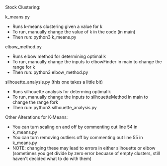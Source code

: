 Stock Clustering:

k_means.py 
- Runs k-means clustering given a value for k 
- To run, manually change the value of k in the code (in main)
- Then run: python3 k_means.py 

elbow_method.py 
- Runs elbow method for determining optimal k 
- To run, manually change the inputs to elbowFinder in main to change the range for k 
- Then run: python3 elbow_method.py

silhouette_analysis.py (this one takes a little bit) 
- Runs silhouette analysis for determing optimal k 
- To run, manually change the inputs to silhouetteMethod in main to change the range fork 
- Then run: python3 silhouette_analysis.py 

Other Alterations for K-Means: 
- You can turn scaling on and off by commenting out line 54 in k_means.py 
- You can turn removing outliers off by commenting out line 55 in k_means.py 
- NOTE: changing these may lead to errors in either silhouette or elbow (sometimes you get divide by zero error becuase of empty clusters, still haven't decided what to do with them) 

